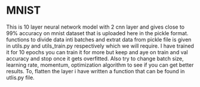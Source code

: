 # MNIST
This is 10 layer neural network model with 2 cnn layer and gives close to 99% accuracy on mnist dataset that is uploaded here in the pickle format.
functions to divide data inti batches and extrat data from pickle file is given in utils.py and utils_train.py respectively which we will require.
I have trained it for 10 epochs you can train it for more but keep and aye on train and val accuracy and stop once it gets overfitted.
Also try to change batch size, learning rate, momentum, optimization algorithm to see if you can get better results.
To, flatten the layer i have written a function that can be found in utlis.py file.
